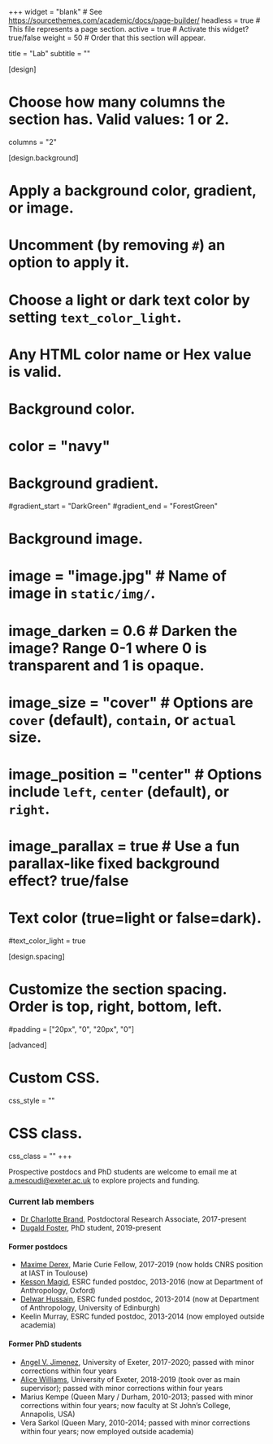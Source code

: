 +++
widget = "blank"  # See https://sourcethemes.com/academic/docs/page-builder/
headless = true  # This file represents a page section.
active = true  # Activate this widget? true/false
weight = 50  # Order that this section will appear.

title = "Lab"
subtitle = ""

[design]
  # Choose how many columns the section has. Valid values: 1 or 2.
  columns = "2"

[design.background]
  # Apply a background color, gradient, or image.
  #   Uncomment (by removing `#`) an option to apply it.
  #   Choose a light or dark text color by setting `text_color_light`.
  #   Any HTML color name or Hex value is valid.

  # Background color.
  # color = "navy"
  
  # Background gradient.
  #gradient_start = "DarkGreen"
  #gradient_end = "ForestGreen"
  
  # Background image.
  # image = "image.jpg"  # Name of image in `static/img/`.
  # image_darken = 0.6  # Darken the image? Range 0-1 where 0 is transparent and 1 is opaque.
  # image_size = "cover"  #  Options are `cover` (default), `contain`, or `actual` size.
  # image_position = "center"  # Options include `left`, `center` (default), or `right`.
  # image_parallax = true  # Use a fun parallax-like fixed background effect? true/false
  
  # Text color (true=light or false=dark).
  #text_color_light = true

[design.spacing]
  # Customize the section spacing. Order is top, right, bottom, left.
  #padding = ["20px", "0", "20px", "0"]

[advanced]
 # Custom CSS. 
 css_style = ""
 
 # CSS class.
 css_class = ""
+++

Prospective postdocs and PhD students are welcome to email me at <a.mesoudi@exeter.ac.uk> to explore projects and funding.

### Current lab members

* [Dr Charlotte Brand](https://lottybrand.wordpress.com/), Postdoctoral Research Associate, 2017-present 
* [Dugald Foster](https://biosciences.exeter.ac.uk/staff/profile/index.php?web_id=Dugald_Foster), PhD student, 2019-present

#### Former postdocs

* [Maxime Derex](https://maximederex.weebly.com/), Marie Curie Fellow, 2017-2019 (now holds CNRS position at IAST in Toulouse)
* [Kesson Magid](https://www.anthro.ox.ac.uk/people/dr-kesson-magid), ESRC funded postdoc, 2013-2016 (now at Department of Anthropology, Oxford)
* [Delwar Hussain](http://www.sps.ed.ac.uk/staff/social_anthropology/delwar_hussain), ESRC funded postdoc, 2013-2014 (now at Department of Anthropology, University of Edinburgh)
* Keelin Murray, ESRC funded postdoc, 2013-2014 (now employed outside academia)

#### Former PhD students

* [Angel V. Jimenez](https://angelvicj.wixsite.com/blog), University of Exeter, 2017-2020; passed with minor corrections within four years
* [Alice Williams](https://alicejeanwilliams.wordpress.com/), University of Exeter, 2018-2019 (took over as main supervisor); passed with minor corrections within four years
* Marius Kempe (Queen Mary / Durham, 2010-2013; passed with minor corrections within four years; now faculty at St John’s College, Annapolis, USA)
* Vera Sarkol (Queen Mary, 2010-2014; passed with minor corrections within four years; now employed outside academia)
